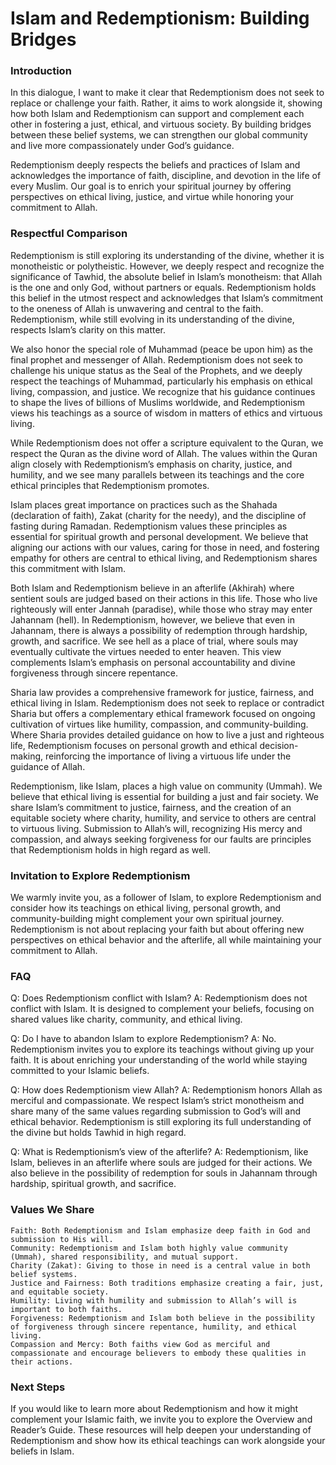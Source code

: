 # Islam and Redemptionism: Building Bridges

### Introduction

In this dialogue, I want to make it clear that Redemptionism does not seek to replace or challenge your faith. Rather, it aims to work alongside it, showing how both Islam and Redemptionism can support and complement each other in fostering a just, ethical, and virtuous society. By building bridges between these belief systems, we can strengthen our global community and live more compassionately under God’s guidance.

Redemptionism deeply respects the beliefs and practices of Islam and acknowledges the importance of faith, discipline, and devotion in the life of every Muslim. Our goal is to enrich your spiritual journey by offering perspectives on ethical living, justice, and virtue while honoring your commitment to Allah.

### Respectful Comparison

Redemptionism is still exploring its understanding of the divine, whether it is monotheistic or polytheistic. However, we deeply respect and recognize the significance of Tawhid, the absolute belief in Islam’s monotheism: that Allah is the one and only God, without partners or equals. Redemptionism holds this belief in the utmost respect and acknowledges that Islam’s commitment to the oneness of Allah is unwavering and central to the faith. Redemptionism, while still evolving in its understanding of the divine, respects Islam’s clarity on this matter.

We also honor the special role of Muhammad (peace be upon him) as the final prophet and messenger of Allah. Redemptionism does not seek to challenge his unique status as the Seal of the Prophets, and we deeply respect the teachings of Muhammad, particularly his emphasis on ethical living, compassion, and justice. We recognize that his guidance continues to shape the lives of billions of Muslims worldwide, and Redemptionism views his teachings as a source of wisdom in matters of ethics and virtuous living.

While Redemptionism does not offer a scripture equivalent to the Quran, we respect the Quran as the divine word of Allah. The values within the Quran align closely with Redemptionism’s emphasis on charity, justice, and humility, and we see many parallels between its teachings and the core ethical principles that Redemptionism promotes.

Islam places great importance on practices such as the Shahada (declaration of faith), Zakat (charity for the needy), and the discipline of fasting during Ramadan. Redemptionism values these principles as essential for spiritual growth and personal development. We believe that aligning our actions with our values, caring for those in need, and fostering empathy for others are central to ethical living, and Redemptionism shares this commitment with Islam.

Both Islam and Redemptionism believe in an afterlife (Akhirah) where sentient souls are judged based on their actions in this life. Those who live righteously will enter Jannah (paradise), while those who stray may enter Jahannam (hell). In Redemptionism, however, we believe that even in Jahannam, there is always a possibility of redemption through hardship, growth, and sacrifice. We see hell as a place of trial, where souls may eventually cultivate the virtues needed to enter heaven. This view complements Islam’s emphasis on personal accountability and divine forgiveness through sincere repentance.

Sharia law provides a comprehensive framework for justice, fairness, and ethical living in Islam. Redemptionism does not seek to replace or contradict Sharia but offers a complementary ethical framework focused on ongoing cultivation of virtues like humility, compassion, and community-building. Where Sharia provides detailed guidance on how to live a just and righteous life, Redemptionism focuses on personal growth and ethical decision-making, reinforcing the importance of living a virtuous life under the guidance of Allah.

Redemptionism, like Islam, places a high value on community (Ummah). We believe that ethical living is essential for building a just and fair society. We share Islam’s commitment to justice, fairness, and the creation of an equitable society where charity, humility, and service to others are central to virtuous living. Submission to Allah’s will, recognizing His mercy and compassion, and always seeking forgiveness for our faults are principles that Redemptionism holds in high regard as well.

### Invitation to Explore Redemptionism

We warmly invite you, as a follower of Islam, to explore Redemptionism and consider how its teachings on ethical living, personal growth, and community-building might complement your own spiritual journey. Redemptionism is not about replacing your faith but about offering new perspectives on ethical behavior and the afterlife, all while maintaining your commitment to Allah.

### FAQ

Q: Does Redemptionism conflict with Islam?
A: Redemptionism does not conflict with Islam. It is designed to complement your beliefs, focusing on shared values like charity, community, and ethical living.

Q: Do I have to abandon Islam to explore Redemptionism?
A: No. Redemptionism invites you to explore its teachings without giving up your faith. It is about enriching your understanding of the world while staying committed to your Islamic beliefs.

Q: How does Redemptionism view Allah?
A: Redemptionism honors Allah as merciful and compassionate. We respect Islam’s strict monotheism and share many of the same values regarding submission to God’s will and ethical behavior. Redemptionism is still exploring its full understanding of the divine but holds Tawhid in high regard.

Q: What is Redemptionism’s view of the afterlife?
A: Redemptionism, like Islam, believes in an afterlife where souls are judged for their actions. We also believe in the possibility of redemption for souls in Jahannam through hardship, spiritual growth, and sacrifice.

### Values We Share

    Faith: Both Redemptionism and Islam emphasize deep faith in God and submission to His will.
    Community: Redemptionism and Islam both highly value community (Ummah), shared responsibility, and mutual support.
    Charity (Zakat): Giving to those in need is a central value in both belief systems.
    Justice and Fairness: Both traditions emphasize creating a fair, just, and equitable society.
    Humility: Living with humility and submission to Allah’s will is important to both faiths.
    Forgiveness: Redemptionism and Islam both believe in the possibility of forgiveness through sincere repentance, humility, and ethical living.
    Compassion and Mercy: Both faiths view God as merciful and compassionate and encourage believers to embody these qualities in their actions.

### Next Steps

If you would like to learn more about Redemptionism and how it might complement your Islamic faith, we invite you to explore the Overview and Reader’s Guide. These resources will help deepen your understanding of Redemptionism and show how its ethical teachings can work alongside your beliefs in Islam.